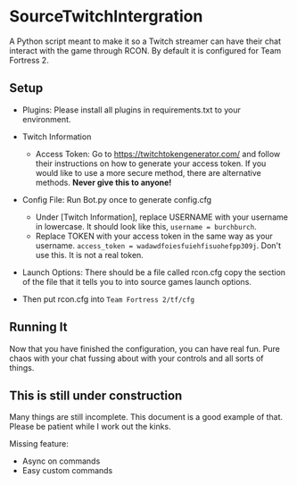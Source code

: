 
# SourceTwitchIntergration

A Python script meant to make it so a Twitch streamer can have their chat interact with the game through RCON.
By default it is configured for Team Fortress 2.

## Setup

- Plugins: Please install all plugins in requirements.txt to your environment.

- Twitch Information
  - Access Token: Go to https://twitchtokengenerator.com/ and follow their instructions on how to generate your access token. If you would like to use a more secure method, there are alternative methods. **Never give this to anyone!**

- Config File: Run Bot.py once to generate config.cfg
  - Under [Twitch Information], replace USERNAME with your username in lowercase. It should look like this, `username = burchburch`.
  - Replace TOKEN with your access token in the same way as your username. `access_token = wadawdfoiesfuiehfisuohefpp309j`. Don't use this. It is not a real token.

- Launch Options: There should be a file called rcon.cfg copy the section of the file that it tells you to into source games launch options.
- Then put rcon.cfg into `Team Fortress 2/tf/cfg`

## Running It

Now that you have finished the configuration, you can have real fun. Pure chaos with your chat fussing about with your controls and all sorts of things.

## This is still under construction

Many things are still incomplete. This document is a good example of that. Please be patient while I work out the kinks.

Missing feature:

- Async on commands
- Easy custom commands
